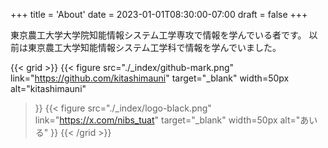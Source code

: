 +++
title = 'About'
date = 2023-01-01T08:30:00-07:00
draft = false
+++

東京農工大学大学院知能情報システム工学専攻で情報を学んでいる者です。
以前は東京農工大学知能情報システム工学科で情報を学んでいました。

{{< grid >}}
{{< figure
  src="./_index/github-mark.png"
  link="https://github.com/kitashimauni"
  target="_blank"
  width=50px
  alt="kitashimauni"
>}}
{{< figure
  src="./_index/logo-black.png"
  link="https://x.com/nibs_tuat"
  target="_blank"
  width=50px
  alt="あいる"
>}}
{{< /grid >}}
